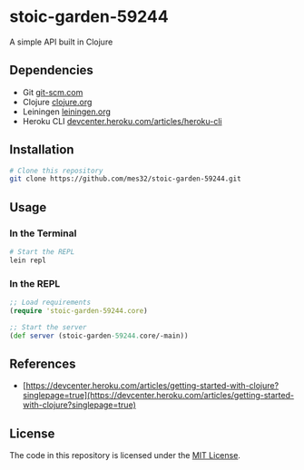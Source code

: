# stoic-garden-59244

A simple API built in Clojure

## Dependencies

- Git [git-scm.com](https://git-scm.com/)
- Clojure [clojure.org](https://clojure.org/)
- Leiningen [leiningen.org](https://leiningen.org/)
- Heroku CLI [devcenter.heroku.com/articles/heroku-cli](https://devcenter.heroku.com/articles/heroku-cli)

## Installation

```bash
# Clone this repository
git clone https://github.com/mes32/stoic-garden-59244.git
```

## Usage

### In the Terminal

```bash
# Start the REPL
lein repl
```

### In the REPL

```clojure
;; Load requirements
(require 'stoic-garden-59244.core)

;; Start the server
(def server (stoic-garden-59244.core/-main))
```

## References

- [https://devcenter.heroku.com/articles/getting-started-with-clojure?singlepage=true](https://devcenter.heroku.com/articles/getting-started-with-clojure?singlepage=true)

## License

The code in this repository is licensed under the [MIT License](./LICENSE).
